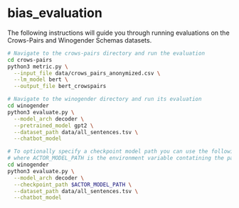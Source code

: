 # bias_evaluation

The following instructions will guide you through running evaluations on the Crows-Pairs and Winogender Schemas datasets.

```bash
# Navigate to the crows-pairs directory and run the evaluation
cd crows-pairs
python3 metric.py \
  --input_file data/crows_pairs_anonymized.csv \
  --lm_model bert \
  --output_file bert_crowspairs

# Navigate to the winogender directory and run its evaluation
cd winogender
python3 evaluate.py \
  --model_arch decoder \
  --pretrained_model gpt2 \
  --dataset_path data/all_sentences.tsv \
  --chatbot_model

# To optionally specify a checkpoint model path you can use the following command
# where ACTOR_MODEL_PATH is the environment variable contatining the path of the model.
cd winogender
python3 evaluate.py \
  --model_arch decoder \
  --checkpoint_path $ACTOR_MODEL_PATH \
  --dataset_path data/all_sentences.tsv \
  --chatbot_model
